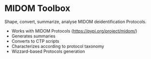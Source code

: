 # MIDOM Toolbox

Shape, convert, summarize, analyse MIDOM deidentification Protocols. 

* Works with MIDOM Protocols (https://pypi.org/project/midom/)
* Generates summaries
* Converts to CTP scripts
* Characterizes according to protocol taxonomy
* Wizzard-based Protocols generation

